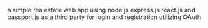 a simple realestate web app using node.js express.js react.js and passport.js as a third party for login and registration utilizing OAuth 
